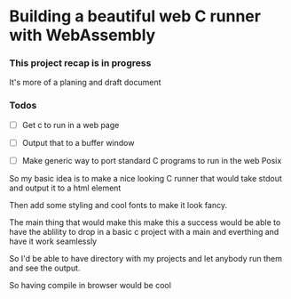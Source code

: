
# Building a beautiful web C runner with WebAssembly


### This project recap is in progress
It's more of a planing and draft document

### Todos

- [ ] Get c to run in a web page
- [ ] Output that to a buffer window
- [ ] Make generic way to port standard C programs to run in the web Posix



So my basic idea is to make a nice looking C runner that would take stdout and output it to a html element

Then add some styling and cool fonts to make it look fancy.

The main thing that would make this make this a success would be able to have the ablility to drop in a basic c project with a main and everthing and have it work seamlessly

So I'd be able to have directory with my projects and let anybody run them and see the output.

So having compile in browser would be cool
